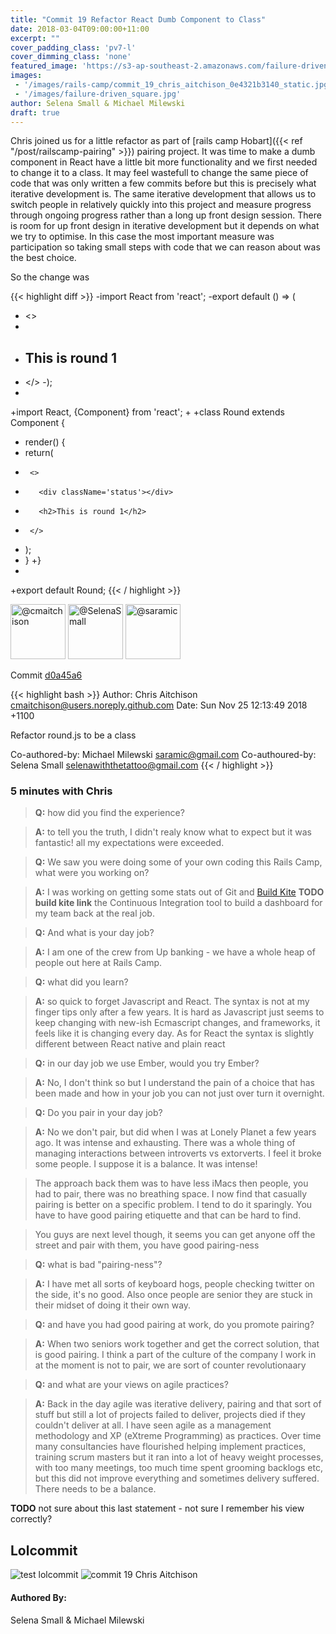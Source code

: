 ```yaml
---
title: "Commit 19 Refactor React Dumb Component to Class"
date: 2018-03-04T09:00:00+11:00
excerpt: ""
cover_padding_class: 'pv7-l'
cover_dimming_class: 'none'
featured_image: 'https://s3-ap-southeast-2.amazonaws.com/failure-driven-blog/railscamp-24-woodfield-hobart/commit_19_chris_aitchison_0e4321b3140.gif'
images:
 - '/images/rails-camp/commit_19_chris_aitchison_0e4321b3140_static.jpg'
 - '/images/failure-driven_square.jpg'
author: Selena Small & Michael Milewski 
draft: true
---
```


Chris joined us for a little refactor as part of [rails camp Hobart]({{< ref
"/post/railscamp-pairing" >}}) pairing project. It was time to make a dumb
component in React have a little bit more functionality and we first needed to
change it to a class. It may feel wastefull to change the same piece of code
that was only written a few commits before but this is precisely what iterative
development is. The same iterative development that allows us to switch people
in relatively quickly into this project and measure progress through ongoing
progress rather than a long up front design session. There is room for up front
design in iterative development but it depends on what we try to optimise. In
this case the most important measure was participation so taking  small steps
with code that we can reason about was the best choice.

So the change was

{{< highlight diff >}}
-import React from 'react';
-export default () => (
-  <>
-    <div className='status'></div>
-    <h2>This is round 1</h2>
-  </>
-);
-
+import React, {Component} from 'react';
+
+class Round extends Component {
+  render() {
+    return(
+      <>
+        <div className='status'></div>
+        <h2>This is round 1</h2>
+      </>
+    );
+  }
+}
+
+export default Round;
{{< / highlight >}}

<img alt="@cmaitchison" src="//github.com/cmaitchison.png" style="display: inline; width: 88px;" height="88" />
<img alt="@SelenaSmall" src="//github.com/SelenaSmall.png" style="display: inline; width: 88px;" height="88" />
<img alt="@saramic" src="//github.com/saramic.png" style="display: inline; width: 88px;" height="88" />

Commit [d0a45a6](https://github.com/failure-driven/railscamp-search-term/commit/d0a45a60a89aa3d9175185c8dda686d02cd577df)

{{< highlight bash >}}
Author: Chris Aitchison <cmaitchison@users.noreply.github.com>
Date:   Sun Nov 25 12:13:49 2018 +1100

Refactor round.js to be a class

Co-authored-by: Michael Milewski <saramic@gmail.com>
Co-authoured-by: Selena Small <selenawiththetattoo@gmail.com>
{{< / highlight >}}

### 5 minutes with Chris

> **Q:** how did you find the experience?

> **A:** to tell you the truth, I didn't realy know what to expect but it was
> fantastic! all my expectations were exceeded.

> **Q:** We saw you were doing some of your own coding this Rails Camp, what were you working on?

> **A:** I was working on getting some stats out of Git and [Build Kite]()
> **TODO build kite link** the Continuous Integration tool to build a dashboard
> for my team back at the real job.

> **Q:** And what is your day job?

> **A:** I am one of the crew from Up banking - we have a whole heap of people
> out here at Rails Camp.

> **Q:** what did you learn?

> **A:** so quick to forget Javascript and React. The syntax is not at my
> finger tips only after a few years. It is hard as Javascript just seems to
> keep changing with new-ish Ecmascript changes, and frameworks, it feels like
> it is changing every day. As for React the syntax is slightly different
> between React native and plain react

> **Q:** in our day job we use Ember, would you try Ember?

> **A:** No, I don't think so but I understand the pain of a choice that has
> been made and how in your job you can not just over turn it overnight.

> **Q:** Do you pair in your day job?

> **A:** No we don't pair, but did when I was at Lonely Planet a few years ago.
> It was intense and exhausting. There was a whole thing of managing
> interactions between introverts vs extorverts. I feel it broke some people. I
> suppose it is a balance. It was intense!

> The approach back them was to have less iMacs then people, you had to pair,
> there was no breathing space. I now find that casually pairing is better on a
> specific problem. I tend to do it sparingly. You have to have good pairing
> etiquette and that can be hard to find.

> You guys are next level though, it seems you can get anyone off the street
> and pair with them, you have good pairing-ness

> **Q:** what is bad "pairing-ness"?

> **A:** I have met all sorts of keyboard hogs, people checking twitter on the
> side, it's no good. Also once people are senior they are stuck in their
> midset of doing it their own way.

> **Q:** and have you had good pairing at work, do you promote pairing?

> **A:** When two seniors work together and get the correct solution, that is
> good pairing. I think a part of the culture of the company I work in at the
> moment is not to pair, we are sort of counter revolutionaary

> **Q:** and what are your views on agile practices?

> **A:** Back in the day agile was iterative delivery, pairing and that sort of
> stuff but still a lot of projects failed to deliver, projects died if they
> couldn't deliver at all. I have seen agile as a management methodology and XP
> (eXtreme Programming) as practices. Over time many consultancies have
> flourished helping implement practices, training scrum masters but it ran
> into a lot of heavy weight processes, with too many meetings, too much time
> spent grooming backlogs etc, but this did not improve everything and
> sometimes delivery suffered. There needs to be a balance.

**TODO** not sure about this last statement - not sure I remember his view correctly?

## Lolcommit

![test lolcommit](http://s3-ap-southeast-2.amazonaws.com/failure-driven-blog/railscamp-24-woodfield-hobart/commit_19_chris__test_aitchison_ef8416ba250.gif)
![commit 19 Chris Aitchison](http://s3-ap-southeast-2.amazonaws.com/failure-driven-blog/railscamp-24-woodfield-hobart/commit_19_chris_aitchison_0e4321b3140.gif)

#### Authored By:

Selena Small & Michael Milewski
